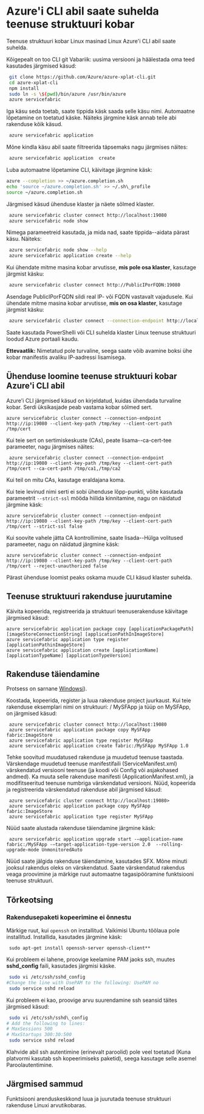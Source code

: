 <properties
   pageTitle="Teenuse struktuuri kogumite abil CLI suheldes | Microsoft Azure'i"
   description="Kuidas kasutada Azure CLI suhelda teenuse struktuuri kobar"
   services="service-fabric"
   documentationCenter=".net"
   authors="mani-ramaswamy"
   manager="timlt"
   editor=""/>

<tags
   ms.service="service-fabric"
   ms.devlang="dotNet"
   ms.topic="article"
   ms.tgt_pltfrm="NA"
   ms.workload="NA"
   ms.date="09/24/2016"
   ms.author="subramar"/>


# <a name="using-the-azure-cli-to-interact-with-a-service-fabric-cluster"></a>Azure'i CLI abil saate suhelda teenuse struktuuri kobar

Teenuse struktuuri kobar Linux masinad Linux Azure'i CLI abil saate suhelda.

Kõigepealt on too CLI git Vabariik: uusima versiooni ja häälestada oma teed kasutades järgmised käsud:

```sh
 git clone https://github.com/Azure/azure-xplat-cli.git
 cd azure-xplat-cli
 npm install
 sudo ln -s \$(pwd)/bin/azure /usr/bin/azure
 azure servicefabric
```

Iga käsu seda toetab, saate tippida käsk saada selle käsu nimi. Automaatne lõpetamine on toetatud käske. Näiteks järgmine käsk annab teile abi rakenduse kõik käsud. 

```sh
 azure servicefabric application 
```

Mõne kindla käsu abil saate filtreerida täpsemaks nagu järgmises näites:

```sh
 azure servicefabric application  create
```

Luba automaatne lõpetamine CLI, käivitage järgmine käsk:

```sh
azure --completion >> ~/azure.completion.sh
echo 'source ~/azure.completion.sh' >> ~/.sh\_profile
source ~/azure.completion.sh
```

Järgmised käsud ühenduse klaster ja näete sõlmed klaster.

```sh
 azure servicefabric cluster connect http://localhost:19080
 azure servicefabric node show
```

Nimega parameetreid kasutada, ja mida nad, saate tippida--aidata pärast käsu. Näiteks:

```sh
 azure servicefabric node show --help
 azure servicefabric application create --help
```

Kui ühendate mitme masina kobar arvutisse, **mis pole osa klaster**, kasutage järgmist käsku:

```sh
 azure servicefabric cluster connect http://PublicIPorFQDN:19080
```

Asendage PublicIPorFQDN sildi real IP- või FQDN vastavalt vajadusele. Kui ühendate mitme masina kobar arvutisse, **mis on osa klaster**, kasutage järgmist käsku:

```sh
 azure servicefabric cluster connect --connection-endpoint http://localhost:19080 --client-connection-endpoint PublicIPorFQDN:19000
```

Saate kasutada PowerShelli või CLI suhelda klaster Linux teenuse struktuuri loodud Azure portaali kaudu. 

**Ettevaatlik:** Nimetatud pole turvaline, seega saate võib avamine boksi ühe kobar manifestis avaliku IP-aadressi lisamisega.



## <a name="using-the-azure-cli-to-connect-to-a-service-fabric-cluster"></a>Ühenduse loomine teenuse struktuuri kobar Azure'i CLI abil

Azure'i CLI järgmised käsud on kirjeldatud, kuidas ühendada turvaline kobar. Serdi üksikasjade peab vastama kobar sõlmed sert.

```
azure servicefabric cluster connect --connection-endpoint http://ip:19080 --client-key-path /tmp/key --client-cert-path /tmp/cert
```
 
Kui teie sert on sertimiskeskuste (CAs), peate lisama--ca-cert-tee parameeter, nagu järgmises näites: 

```
 azure servicefabric cluster connect --connection-endpoint http://ip:19080 --client-key-path /tmp/key --client-cert-path /tmp/cert --ca-cert-path /tmp/ca1,/tmp/ca2 
```
Kui teil on mitu CAs, kasutage eraldajana koma.
 
Kui teie levinud nimi serti ei sobi ühenduse lõpp-punkti, võite kasutada parameetrit `--strict-ssl` mööda hiilida kinnitamine, nagu on näidatud järgmine käsk: 

```
azure servicefabric cluster connect --connection-endpoint http://ip:19080 --client-key-path /tmp/key --client-cert-path /tmp/cert --strict-ssl false 
```
 
Kui soovite vahele jätta CA kontrollimine, saate lisada--Hülga volitused parameeter, nagu on näidatud järgmine käsk: 

```
azure servicefabric cluster connect --connection-endpoint http://ip:19080 --client-key-path /tmp/key --client-cert-path /tmp/cert --reject-unauthorized false 
```
 
Pärast ühenduse loomist peaks oskama muude CLI käsud klaster suhelda. 

## <a name="deploying-your-service-fabric-application"></a>Teenuse struktuuri rakenduse juurutamine

Käivita kopeerida, registreerida ja struktuuri teenuserakenduse käivitage järgmised käsud:

```
azure servicefabric application package copy [applicationPackagePath] [imageStoreConnectionString] [applicationPathInImageStore]
azure servicefabric application type register [applicationPathinImageStore]
azure servicefabric application create [applicationName] [applicationTypeName] [applicationTypeVersion]
```


## <a name="upgrading-your-application"></a>Rakenduse täiendamine

Protsess on sarnane [Windowsi](service-fabric-application-upgrade-tutorial-powershell.md)).

Koostada, kopeerida, register ja luua rakenduse project juurkaust. Kui teie rakenduse eksemplari nimi on struktuuri: / MySFApp ja tüüp on MySFApp, on järgmised käsud:

```
 azure servicefabric cluster connect http://localhost:19080
 azure servicefabric application package copy MySFApp fabric:ImageStore
 azure servicefabric application type register MySFApp
 azure servicefabric application create fabric:/MySFApp MySFApp 1.0
```

Tehke soovitud muudatused rakenduse ja muudetud teenuse taastada.  Värskendage muudetud teenuse manifestifaili (ServiceManifest.xml) värskendatud versiooni teenuse (ja koodi või Config või asjakohased andmed). Ka muuta selle rakenduse manifesti (ApplicationManifest.xml), ja modifitseeritud teenuse numbriga värskendatud versiooni.  Nüüd, kopeerida ja registreerida värskendatud rakenduse abil järgmised käsud:

```
 azure servicefabric cluster connect http://localhost:19080>
 azure servicefabric application package copy MySFApp fabric:ImageStore
 azure servicefabric application type register MySFApp
```

Nüüd saate alustada rakenduse täiendamine järgmine käsk:

```
 azure servicefabric application upgrade start -–application-name fabric:/MySFApp -–target-application-type-version 2.0  --rolling-upgrade-mode UnmonitoredAuto
```

Nüüd saate jälgida rakenduse täiendamine, kasutades SFX. Mõne minuti jooksul rakendus oleks on värskendatud.  Saate värskendatud rakendus veaga proovimine ja märkige ruut automaatne tagasipööramine funktsiooni teenuse struktuuri.

## <a name="troubleshooting"></a>Tõrkeotsing

### <a name="copying-of-the-application-package-does-not-succeed"></a>Rakendusepaketi kopeerimine ei õnnestu

Märkige ruut, kui `openssh` on installitud. Vaikimisi Ubuntu töölaua pole installitud. Installida, kasutades järgmine käsk:

```
 sudo apt-get install openssh-server openssh-client**
```

Kui probleem ei lahene, proovige keelamine PAM jaoks ssh, muutes **sshd_config** faili, kasutades järgmisi käske.

```sh
 sudo vi /etc/ssh/sshd_config
#Change the line with UsePAM to the following: UsePAM no
 sudo service sshd reload
```

Kui probleem ei kao, proovige arvu suurendamine ssh seansid täites järgmised käsud:

```sh
 sudo vi /etc/ssh/sshd\_config
# Add the following to lines:
# MaxSessions 500
# MaxStartups 300:30:500
 sudo service sshd reload
```
Klahvide abil ssh autentimine (erinevalt paroolid) pole veel toetatud (Kuna platvormi kasutab ssh kopeerimiseks paketid), seega kasutage selle asemel Paroolautentimine.


## <a name="next-steps"></a>Järgmised sammud

Funktsiooni arenduskeskkond luua ja juurutada teenuse struktuuri rakenduse Linuxi arvutikobaras.
